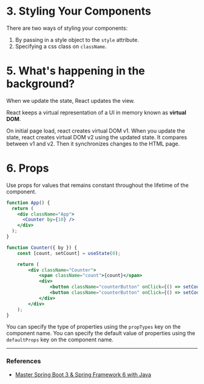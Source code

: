 # 3. Styling Your Components
There are two ways of styling your components:
1. By passing in a style object to the `style` attribute.
2. Specifying a css class on `className`.

# 5. What's happening in the background?
When we update the state, React updates the view.

React keeps a virtual representation of a UI in memory known as **virtual DOM**.

On initial page load, react creates virtual DOM v1.
When you update the state, react creates virtual DOM v2 using the updated state. It compares between v1 and v2. Then it synchronizes changes to the HTML page.

# 6. Props
Use props for values that remains constant throughout the lifetime of the component.
```jsx
function App() {
  return (
    <div className="App">
      <Counter by={10} />
    </div>
  );
}

function Counter({ by }) {
	const [count, setCount] = useState(0);

	return (
		<div className="Counter">
			<span className="count">{count}</span>
			<div>
				<button className="counterButton" onClick={() => setCount(count + by)}>+{by}</button>
				<button className="counterButton" onClick={() => setCount(count - by)}>-{by}</button>
			</div>
		</div>
	);
}
```

You can specify the type of properties using the `propTypes` key on the component name.
You can specify the default value of properties using the `defaultProps` key on the component name.

---
### References
- [Master Spring Boot 3 & Spring Framework 6 with Java](Master%20Spring%20Boot%203%20&%20Spring%20Framework%206%20with%20Java.md)